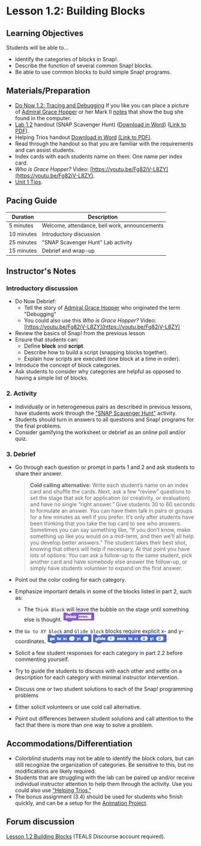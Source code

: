 # Lesson 1.2: Building Blocks

## Learning Objectives

Students will be able to...

- Identify the categories of blocks in Snap!.
- Describe the function of several common Snap! blocks.
- Be able to use common blocks to build simple Snap! programs.

## Materials/Preparation

- [Do Now 1.2: Tracing and Debugging](do_now_12.md) If you like you can place a picture of [Admiral Grace Hopper](https://upload.wikimedia.org/wikipedia/commons/2/21/Grace_Murray_Hopper%2C_in_her_office_in_Washington_DC%2C_1978%2C_%C2%A9Lynn_Gilbert.jpg) or her Mark II [notes](https://upload.wikimedia.org/wikipedia/commons/8/8a/H96566k.jpg) that show the bug she found in the computer.
- [Lab 1.2](lab_12.md) handout (SNAP Scavenger Hunt) ([Download in Word](https://github.com/TEALSK12/introduction-to-computer-science/raw/master/Unit%201%20Word/Lab%201.2%20SNAP%20Scavenger%20Hunt.docx)) ([Link to PDF](https://github.com/TEALSK12/introduction-to-computer-science/raw/master/Unit%201%20PDF/Lab%201.2%20SNAP%20Scavenger%20Hunt.pdf)).
- Helping Trios handout [Download in Word](https://github.com/TEALSK12/introduction-to-computer-science/raw/master/Unit%201%20Word/Helping%20Trios.docx) [(Link to PDF)](https://github.com/TEALSK12/introduction-to-computer-science/raw/master/Unit%201%20PDF/Helping%20Trios.pdf).
- Read through the handout so that you are familiar with the requirements and can assist students.
- Index cards with each students name on them. One name per index card.
- _Who is Grace Hopper?_ Video: [https://youtu.be/Fg82iV-L8ZY](https://youtu.be/Fg82iV-L8ZY).
- [Unit 1 Tips](unit_1_tips.md).

## Pacing Guide

| Duration   | Description                                   |
| ---------- | --------------------------------------------- |
| 5 minutes  | Welcome, attendance, bell work, announcements |
| 10 minutes | Introductory discussion                       |
| 25 minutes | "SNAP Scavenger Hunt" Lab activity            |
| 15 minutes | Debrief and wrap-up                           |

## Instructor's Notes

### Introductory discussion

- Do Now Debrief:
  - Tell the story of [Admiral Grace Hopper](https://en.wikipedia.org/wiki/Grace_Hopper) who originated the term "Debugging"
  - You could also use this _Who is Grace Hopper?_ Video: [https://youtu.be/Fg82iV-L8ZY](https://youtu.be/Fg82iV-L8ZY)
- Review the basics of Snap! from the previous lesson
- Ensure that students can:
  - Define **block** and **script**.
  - Describe how to build a script (snapping blocks together).
  - Explain how scripts are executed (one block at a time in order).
- Introduce the concept of block categories.
- Ask students to consider why categories are helpful as opposed to having a simple list of blocks.

### 2.  Activity

- Individually or in heterogeneous pairs as described in previous lessons, have students work through the ["SNAP Scavenger Hunt"](lab_12.md) activity.
- Students should turn in answers to all questions and Snap! programs for the final problems.
- Consider gamifying the worksheet or debrief as an online poll and/or quiz.

### 3.  Debrief

- Go through each question or prompt in parts 1 and 2 and ask students to share their answer.

  > **Cold calling alternative:** Write each student’s name on an index card and shuffle the cards. Next, ask a few “review” questions to set the stage that ask for application (or creativity, or evaluation) and have no single “right answer.” Give students 30 to 60 seconds to formulate an answer. You can have them talk in pairs or groups for a few minutes as well if you prefer. It’s only after students have been thinking that you take the top card to see who answers. Sometimes you can say something like, “If you don’t know, make something up like you would on a mid-term, and then we’ll all help you develop better answers.” The student takes their best shot, knowing that others will help if necessary.
  > At that point you have lots of options:  You can ask a follow-up to the same student, pick another card and have somebody else answer the follow-up, or simply have students volunteer to expand on the first answer.
- Point out the color coding for each category.
- Emphasize important details in some of the blocks listed in part 2, such as:
  - The `Think Block` will leave the bubble on the stage until something else is thought.
    ![Think Block](think.png)
- the `Go to XY block` and `Glide block` blocks require explicit x- and y-coordinates.
  ![Go to XY block](gotox-y.png) ![Glide block](glide.png)
- Solicit a few student responses for each category in part 2.2 before commenting yourself.
- Try to guide the students to discuss with each other and settle on a description for each category with minimal instructor intervention.
- Discuss one or two student solutions to each of the Snap! programming problems
- Either solicit volunteers or use cold call alternative.
- Point out differences between student solutions and call attention to the fact that there is more than one way to solve a problem.

## Accommodations/Differentiation

- Colorblind students may not be able to identify the block colors, but can still recognize the organization of categories. Be sensitive to this, but no modifications are likely required.
- Students that are struggling with the lab can be paired up and/or receive individual instructor attention to help them through the activity. Use you could also use ["Helping Trios."](https://github.com/TEALSK12/introduction-to-computer-science/raw/master/Unit%201%20PDF/Helping%20Trios.pdf)
- The bonus assignment (3.4) should be used for students who finish quickly, and can be a setup for the [Animation Project](project_1.md).

## Forum discussion

[Lesson 1.2 Building Blocks](http://forums.tealsk12.org/c/unit-1-snap-basics/lesson-1-2-building-blocks) (TEALS Discourse account required).
